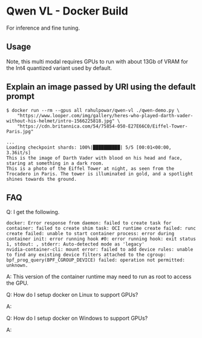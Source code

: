 # Qwen VL - Docker Build

For inference and fine tuning.

## Usage

Note, this multi modal requires GPUs to run with about 13Gb of VRAM for the Int4 quantized variant used by default.

## Explain an image passed by URl using the default prompt

```
$ docker run --rm --gpus all rahulpowar/qwen-vl ./qwen-demo.py \
    "https://www.looper.com/img/gallery/heres-who-played-darth-vader-without-his-helmet/intro-1566225818.jpg" \
    "https://cdn.britannica.com/54/75854-050-E27E66C0/Eiffel-Tower-Paris.jpg"
```

```
...
Loading checkpoint shards: 100%|██████████| 5/5 [00:01<00:00,  3.36it/s]
This is the image of Darth Vader with blood on his head and face, staring at something in a dark room.
This is a photo of the Eiffel Tower at night, as seen from the Trocadero in Paris. The tower is illuminated in gold, and a spotlight shines towards the ground.
```

## FAQ

Q: I get the following.

```
docker: Error response from daemon: failed to create task for container: failed to create shim task: OCI runtime create failed: runc create failed: unable to start container process: error during container init: error running hook #0: error running hook: exit status 1, stdout: , stderr: Auto-detected mode as 'legacy'
nvidia-container-cli: mount error: failed to add device rules: unable to find any existing device filters attached to the cgroup: bpf_prog_query(BPF_CGROUP_DEVICE) failed: operation not permitted: unknown.
```

A: This version of the container runtime may need to run as root to access the GPU.

Q: How do I setup docker on Linux to support GPUs?

A:

Q: How do I setup docker on Windows to support GPUs?

A:
